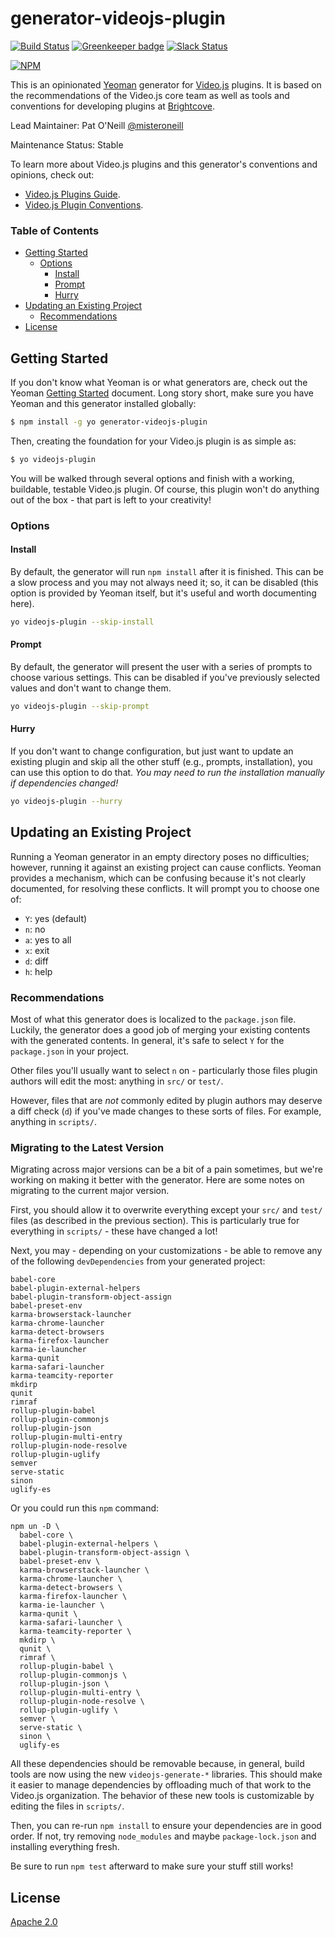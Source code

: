 # generator-videojs-plugin

[![Build Status](https://travis-ci.org/videojs/generator-videojs-plugin.svg?branch=master)](https://travis-ci.org/videojs/generator-videojs-plugin)
[![Greenkeeper badge](https://badges.greenkeeper.io/videojs/generator-videojs-plugin.svg)](https://greenkeeper.io/)
[![Slack Status](http://slack.videojs.com/badge.svg)](http://slack.videojs.com)

[![NPM](https://nodei.co/npm/generator-videojs-plugin.png?downloads=true&downloadRank=true)](https://nodei.co/npm/generator-videojs-plugin/)

This is an opinionated [Yeoman][yo] generator for [Video.js][vjs] plugins. It is based on the recommendations of the Video.js core team as well as tools and conventions for developing plugins at [Brightcove][bcov].

Lead Maintainer: Pat O'Neill [@misteroneill](https://github.com/misteroneill)

Maintenance Status: Stable

To learn more about Video.js plugins and this generator's conventions and opinions, check out:

- [Video.js Plugins Guide][plugins-guide].
- [Video.js Plugin Conventions][conventions].

### Table of Contents

<!-- START doctoc generated TOC please keep comment here to allow auto update -->
<!-- DON'T EDIT THIS SECTION, INSTEAD RE-RUN doctoc TO UPDATE -->


- [Getting Started](#getting-started)
  - [Options](#options)
    - [Install](#install)
    - [Prompt](#prompt)
    - [Hurry](#hurry)
- [Updating an Existing Project](#updating-an-existing-project)
  - [Recommendations](#recommendations)
- [License](#license)

<!-- END doctoc generated TOC please keep comment here to allow auto update -->

## Getting Started

If you don't know what Yeoman is or what generators are, check out the Yeoman [Getting Started][getting-started] document. Long story short, make sure you have Yeoman and this generator installed globally:

```sh
$ npm install -g yo generator-videojs-plugin
```

Then, creating the foundation for your Video.js plugin is as simple as:

```sh
$ yo videojs-plugin
```

You will be walked through several options and finish with a working, buildable, testable Video.js plugin. Of course, this plugin won't do anything out of the box - that part is left to your creativity!

### Options

#### Install

By default, the generator will run `npm install` after it is finished. This can be a slow process and you may not always need it; so, it can be disabled (this option is provided by Yeoman itself, but it's useful and worth documenting here).

```sh
yo videojs-plugin --skip-install
```

#### Prompt

By default, the generator will present the user with a series of prompts to choose various settings. This can be disabled if you've previously selected values and don't want to change them.

```sh
yo videojs-plugin --skip-prompt
```

#### Hurry

If you don't want to change configuration, but just want to update an existing plugin and skip all the other stuff (e.g., prompts, installation), you can use this option to do that. _You may need to run the installation manually if dependencies changed!_

```sh
yo videojs-plugin --hurry
```

## Updating an Existing Project

Running a Yeoman generator in an empty directory poses no difficulties; however, running it against an existing project can cause conflicts. Yeoman provides a mechanism, which can be confusing because it's not clearly documented, for resolving these conflicts. It will prompt you to choose one of:

- `Y`: yes (default)
- `n`: no
- `a`: yes to all
- `x`: exit
- `d`: diff
- `h`: help

### Recommendations

Most of what this generator does is localized to the `package.json` file. Luckily, the generator does a good job of merging your existing contents with the generated contents. In general, it's safe to select `Y` for the `package.json` in your project.

Other files you'll usually want to select `n` on - particularly those files plugin authors will edit the most: anything in `src/` or `test/`.

However, files that are _not_ commonly edited by plugin authors may deserve a diff check (`d`) if you've made changes to these sorts of files. For example, anything in `scripts/`.

### Migrating to the Latest Version

Migrating across major versions can be a bit of a pain sometimes, but we're working on making it better with the generator. Here are some notes on migrating to the current major version.

First, you should allow it to overwrite everything except your `src/` and `test/` files (as described in the previous section). This is particularly true for everything in `scripts/` - these have changed a lot!

Next, you may - depending on your customizations - be able to remove any of the following `devDependencies` from your generated project:

```
babel-core
babel-plugin-external-helpers
babel-plugin-transform-object-assign
babel-preset-env
karma-browserstack-launcher
karma-chrome-launcher
karma-detect-browsers
karma-firefox-launcher
karma-ie-launcher
karma-qunit
karma-safari-launcher
karma-teamcity-reporter
mkdirp
qunit
rimraf
rollup-plugin-babel
rollup-plugin-commonjs
rollup-plugin-json
rollup-plugin-multi-entry
rollup-plugin-node-resolve
rollup-plugin-uglify
semver
serve-static
sinon
uglify-es
```

Or you could run this `npm` command:

```
npm un -D \
  babel-core \
  babel-plugin-external-helpers \
  babel-plugin-transform-object-assign \
  babel-preset-env \
  karma-browserstack-launcher \
  karma-chrome-launcher \
  karma-detect-browsers \
  karma-firefox-launcher \
  karma-ie-launcher \
  karma-qunit \
  karma-safari-launcher \
  karma-teamcity-reporter \
  mkdirp \
  qunit \
  rimraf \
  rollup-plugin-babel \
  rollup-plugin-commonjs \
  rollup-plugin-json \
  rollup-plugin-multi-entry \
  rollup-plugin-node-resolve \
  rollup-plugin-uglify \
  semver \
  serve-static \
  sinon \
  uglify-es
```

All these dependencies should be removable because, in general, build tools are now using the new `videojs-generate-*` libraries. This should make it easier to manage dependencies by offloading much of that work to the Video.js organization. The behavior of these new tools is customizable by editing the files in `scripts/`.

Then, you can re-run `npm install` to ensure your dependencies are in good order. If not, try removing `node_modules` and maybe `package-lock.json` and installing everything fresh.

Be sure to run `npm test` afterward to make sure your stuff still works!

## License

[Apache 2.0][license]

[bcov]: https://www.brightcove.com/
[getting-started]: http://yeoman.io/learning/index.html
[license]: LICENSE
[plugins-guide]: https://github.com/videojs/Video.js/blob/master/docs/guides/plugins.md
[conventions]: docs/conventions.md
[vjs]: http://videojs.com/
[yo]: http://yeoman.io/
